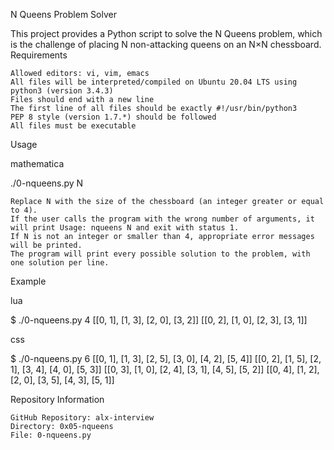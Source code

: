 N Queens Problem Solver

This project provides a Python script to solve the N Queens problem, which is the challenge of placing N non-attacking queens on an N×N chessboard.
Requirements

    Allowed editors: vi, vim, emacs
    All files will be interpreted/compiled on Ubuntu 20.04 LTS using python3 (version 3.4.3)
    Files should end with a new line
    The first line of all files should be exactly #!/usr/bin/python3
    PEP 8 style (version 1.7.*) should be followed
    All files must be executable

Usage

mathematica

./0-nqueens.py N

    Replace N with the size of the chessboard (an integer greater or equal to 4).
    If the user calls the program with the wrong number of arguments, it will print Usage: nqueens N and exit with status 1.
    If N is not an integer or smaller than 4, appropriate error messages will be printed.
    The program will print every possible solution to the problem, with one solution per line.

Example

lua

$ ./0-nqueens.py 4
[[0, 1], [1, 3], [2, 0], [3, 2]]
[[0, 2], [1, 0], [2, 3], [3, 1]]

css

$ ./0-nqueens.py 6
[[0, 1], [1, 3], [2, 5], [3, 0], [4, 2], [5, 4]]
[[0, 2], [1, 5], [2, 1], [3, 4], [4, 0], [5, 3]]
[[0, 3], [1, 0], [2, 4], [3, 1], [4, 5], [5, 2]]
[[0, 4], [1, 2], [2, 0], [3, 5], [4, 3], [5, 1]]

Repository Information

    GitHub Repository: alx-interview
    Directory: 0x05-nqueens
    File: 0-nqueens.py